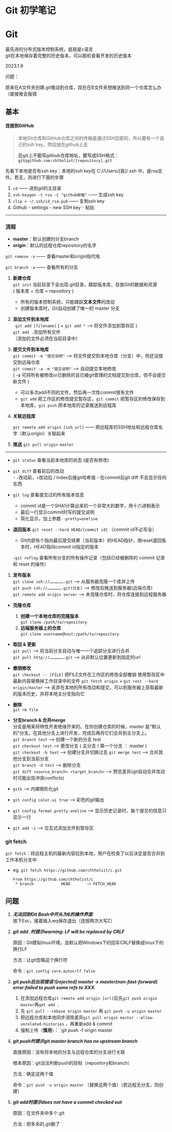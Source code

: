 # Git 初学笔记




# Git 

最先进的分布式版本控制系统，底层是c语言  
git在本地保存着完整的历史版本，可以脱机查看开发的历史版本  



2023.1.9

问题：

原来在A文件夹创建.git推动到仓库，现在在B文件夹想推送到同一个仓库怎么办（直接推会报错



## 基本

#### 连接到GitHub

> 本地Git仓库和GitHub仓库之间的传输是通过SSH加密的，所以要有一个自己的ssh key，然后放在github上去
>
> **在git上不能写github仓库地址，要写成SSH格式：`git@github.com:chtholist/[repository].git`**

先看下本地是否有ssh key：本地的ssh key在 C://Users/[我]/.ssh 中，是rsa文件。若无，则进行下面的步骤

1. `cd` —— 进到git的主目录
2. `ssh-keygen -t rsa -C "github邮箱"`  —— 生成ssh key
3. `clip < ~/.ssh/id_rsa.pub` —— 复制ssh key
4. Github - settings - new SSH key - 粘贴



---
### 流程



- **master**：默认创建的分支branch
- **origin**：默认的远程仓库repository的名字

`git remove -v` —— 查看master和origin指代啥

`git branch -a` —— 查看所有的分支



1. **新建仓库**  
   ` git init `   当前目录下会出现.git目录，跟踪版本库，存放Git的数据和资源    
   ( 版本库 = 仓库 = repository )  

   - 所有的版本控制系统，只能跟踪**文本文件**的改动
   - 创建版本库时，Git自动创建了唯一的 master 分支

2. **添加文件到本地库**   
    ` git add [filename]`  ( + ` git add * ` —> 将文件添加到暂存区 )  
    ` git add . `添加所有文件  
    （添加的文件必须在当前目录中）

3. **提交文件到本地库**  
   ` git commit -m "提交说明" ` —> 将文件提交到本地仓库（分支）中，但还没提交到远端仓库   
   ` git commit -a -m "提交说明" `  —> 自动提交本地修改  
   ( -a 可将所有被修改or已删除的且已被git管理的文档提交到仓库，但不会提交新文件 )  
   - 可以多次add不同的文件，然后再一次性commit很多文件 
   - `git add` 把工作区的修改提交暂存区，`git commit` 把暂存区的修改保存到本地库，`git push` 把本地库的记录推送到远程库   

4. **关联远程库**		

    ` git remote add origin [ssh_url] `    —— 把远程库的SSH地址和远程仓库名字（默认origin）关联起来

5. **推送**	` git pull origin master `



---

- ` git status ` 查看当前本地库的状态 (是否有修改)  
 - ` git diff ` 查看前后的改动  
	   - `-`改动前，`+`改动后 / index后接git哈希值 
	   - 在commit后git diff 不会显示任何东西  
- `git log` 查看提交过的所有版本信息
	- commit id是一个SHA1计算出来的一个非常大的数字，用十六进制表示
	- 最后一行显示commit时写的提交说明
	- 简化显示，加上参数`--pretty=oneline`

- **退回版本**	`git reset --hard HEAD/[commit id]`	（commit id不必写全）
	- Git内部有个指向最后提交结果（当前版本）的HEAD指针，用reset退回版本时，HEAD指向commit id指定的版本

	-`git reflog`	查看所有分支的所有操作记录（包括已经被删除的 commit 记录和 reset 的操作）

1. **发布版本**  
    ` git clone ssh://……………….git ` —> 从服务器克隆一个库并上传  
    ` git push ssh://……………….git(分支) ` —> 修改后推送到服务器(远端仓库)  
    ` git remote add origin server ` —> 未克隆仓库时，将仓库连接到远程服务器  


- **克隆仓库**  
  1. **创建一个本地仓库的克隆版本**  
      ` git clone /path/to/repository `  
  2. **远端服务器上的仓库**  
      ` git clone username@host:/path/to/repository `

- **取回 & 更新**  
  ` git pull ` —> 将当前分支自动与唯一一个追踪分支进行合并  
  ` git pull http://……………….git ` —> 从非默认位置更新到指定的url  
- **撤销修改**  
  ` git checkout -- [FILE] ` 	把FILE文件在工作区的修改全部撤销
	  使用暂存区中最新内容替换掉工作目录中的文件
  ` git fetch origin ` + ` git rest --hard origin/master ` —> 丢弃在本地的所有改动和提交，可以到服务器上获取最新的版本历史，并将本地主分支指向它
- **删除**  
  ` git rm file `  
- **分支branch & 合并merge**  
  分支是用来将特性开发绝缘开来的。在你创建仓库的时候，master 是"默认的"分支。在其他分支上进行开发，完成后再将它们合并到主分支上。  
  ` git branch test ` —> 创建一个新的分支 test  
  ` git checkout test ` —> 更改分支  ( 主分支 / 第一个分支 ： master )  
  ` git checkout -b test ` —> 创建分支并切换过去
  ` git merge test ` —> 合并其他分支到当前分支  
  ` git branch -d test ` —> 删除分支  
  ` git diff <source_branch> <target_branch> ` —> 预览差异(git自动合并改动时可能出现冲突conflicts)  


- ` gitk ` —> 内建图形化git  
- ` git config color.ui true ` —> 彩色的git输出  
- ` git config format.pretty oneline ` —> 显示历史记录时，每个提交的信息只显示一行  
- ` git add -i ` —> 交互式添加文件到暂存区  





### git fetch
`git fetch`：将远程主机的最新内容拉到本地，用户在检查了以后决定是否合并到工作本机分支中
- eg. `git fetch https://github.com/chtholsit/c.git`	
	```
	From https://github.com/chtholist/c
	 * branch            HEAD       -> FETCH_HEAD
	```



## 问题



1. ***无法回到Git Bash中开头为$的操作界面***  
   按下Esc，接着输入wq保存退出（连按两次大写Z）  

2. ***git add .时提示warning: LF will be replaced by CRLF***  

   原因：Git模拟linux环境，会默认把Windows下的回车CRLF替换成linux下的换行LF

   方法：让git忽略这个换行符

   命令：` git config core.autocrlf false `

3. ***git push后出现错误 ![rejected] master -> master(non-fast-forward) error:failed to push some refs to XXX***   
    1. 在添加远程仓库` git remote add origin [url] `后先` git push origin master `再` get add . `  
    2. 先 ` git pull --rebase origin master ` 再 ` git push -u origin master ` 
    3. 把远程仓库和本地同步消除差异`git pull origin master --allow-unrelated-histories` ，再重新add & commit
    4. 强制上传（**慎用**）： `git push -f origin master


4. ***git push时提示git master branch has no upstream branch***

   直接原因：没有将本地的分支与远程仓库的分支进行关联

   根本原因：git没法判断push的目标（repository和branch）

   方法：确定这两个值

   命令：`git push -u origin master` （替换这两个值）（若远程无分支，则创建）

5. ***git add时提示does not have a commit checked out***

   原因：在文件夹中多个.git

   方法：把多余的.git删了 




